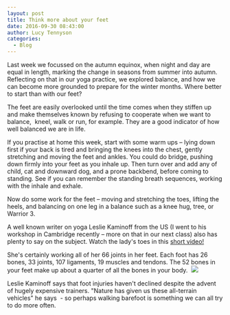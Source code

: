 ```yaml
---
layout: post
title: Think more about your feet
date: 2016-09-30 08:43:00
author: Lucy Tennyson
categories:
  - Blog
---
```



Last week we focussed on the autumn equinox, when night and day are equal in length, marking the change in seasons from summer into autumn. Reflecting on that in our yoga practice, we explored balance, and how we can become more grounded to prepare for the winter months. Where better to start than with our feet?

The feet are easily overlooked until the time comes when they stiffen up and make themselves known by refusing to cooperate when we want to balance, &nbsp;kneel, walk or run, for example. They are a good indicator of how well balanced we are in life.

If you practise at home this week, start with some warm ups – lying down first if your back is tired and bringing the knees into the chest, gently stretching and moving the feet and ankles. You could do bridge, pushing down firmly into your feet as you inhale up. Then turn over and add any of child, cat and downward dog, and a prone backbend, before coming to standing. See if you can remember the standing breath sequences, working with the inhale and exhale.&nbsp;

Now do some work for the feet – moving and stretching the toes, lifting the heels, and balancing on one leg in a balance such as a knee hug, tree, or Warrior 3.

A well known writer on yoga Leslie Kaminoff from the US (I went to his workshop in Cambridge recently – more on that in our next class) also has plenty to say on the subject. Watch the lady's toes in this&nbsp;[short video!](http://www.lucytennyson.com/www.youtube.com/watch?v=j8_2tn6WTEM)

She's certainly working all of her 66 joints in her feet. Each foot has 26 bones, 33 joints, 107 ligaments, 19 muscles and tendons. The 52 bones in your feet make up about a quarter of all the bones in your body. &nbsp;![](http://www.lucytennyson.com/userfiles/image/yogafootbones.jpg)

Leslie Kaminoff says that foot injuries haven't declined despite the advent of hugely expensive trainers. "Nature has given us these all-terrain vehicles" he says &nbsp;- so perhaps walking barefoot is something we can all try to do more often.